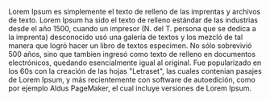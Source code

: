 Lorem Ipsum es simplemente el texto de relleno de las 
imprentas y archivos de texto. Lorem Ipsum ha sido el texto de 
relleno estándar de las industrias desde el año 1500, cuando 
un impresor (N. del T. persona que se dedica a la imprenta) 
desconocido usó una galería de textos y los mezcló de tal 
manera que logró hacer un libro de textos especimen. No sólo 
sobrevivió 500 años, sino que tambien ingresó como texto de 
relleno en documentos electrónicos, quedando esencialmente 
igual al original. Fue popularizado en los 60s con la creación 
de las hojas "Letraset", las cuales contenian pasajes de Lorem 
Ipsum, y más recientemente con software de autoedición, como 
por ejemplo Aldus PageMaker, el cual incluye versiones de 
Lorem Ipsum.